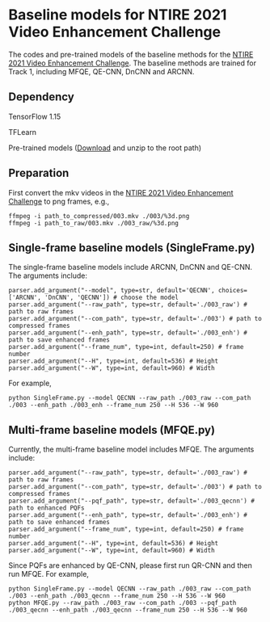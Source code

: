 # Baseline models for NTIRE 2021 Video Enhancement Challenge

The codes and pre-trained models of the baseline methods for the [NTIRE 2021 Video Enhancement Challenge](https://github.com/RenYang-home/NTIRE21_VEnh). The baseline methods are trained for Track 1, including MFQE, QE-CNN, DnCNN and ARCNN.

## Dependency

TensorFlow 1.15

TFLearn

Pre-trained models ([Download](https://data.vision.ee.ethz.ch/reyang/model/model.zip) and unzip to the root path)

## Preparation

First convert the mkv videos in the [NTIRE 2021 Video Enhancement Challenge](https://github.com/RenYang-home/NTIRE21_VEnh) to png frames, e.g.,

```
ffmpeg -i path_to_compressed/003.mkv ./003/%3d.png
ffmpeg -i path_to_raw/003.mkv ./003_raw/%3d.png
```

## Single-frame baseline models (SingleFrame.py)

The single-frame baseline models include ARCNN, DnCNN and QE-CNN. The arguments include:

```
parser.add_argument("--model", type=str, default='QECNN', choices=['ARCNN', 'DnCNN', 'QECNN']) # choose the model
parser.add_argument("--raw_path", type=str, default='./003_raw') # path to raw frames
parser.add_argument("--com_path", type=str, default='./003') # path to compressed frames
parser.add_argument("--enh_path", type=str, default='./003_enh') # path to save enhanced frames
parser.add_argument("--frame_num", type=int, default=250) # frame number
parser.add_argument("--H", type=int, default=536) # Height
parser.add_argument("--W", type=int, default=960) # Width
```

For example,

```
python SingleFrame.py --model QECNN --raw_path ./003_raw --com_path ./003 --enh_path ./003_enh --frame_num 250 --H 536 --W 960
```

## Multi-frame baseline models (MFQE.py)

Currently, the multi-frame baseline model includes MFQE. The arguments include:

```
parser.add_argument("--raw_path", type=str, default='./003_raw') # path to raw frames
parser.add_argument("--com_path", type=str, default='./003') # path to compressed frames
parser.add_argument("--pqf_path", type=str, default='./003_qecnn') # path to enhanced PQFs
parser.add_argument("--enh_path", type=str, default='./003_enh') # path to save enhanced frames
parser.add_argument("--frame_num", type=int, default=250) # frame number
parser.add_argument("--H", type=int, default=536) # Height
parser.add_argument("--W", type=int, default=960) # Width
```

Since PQFs are enhanced by QE-CNN, please first run QR-CNN and then run MFQE. For example,

```
python SingleFrame.py --model QECNN --raw_path ./003_raw --com_path ./003 --enh_path ./003_qecnn --frame_num 250 --H 536 --W 960
python MFQE.py --raw_path ./003_raw --com_path ./003 --pqf_path ./003_qecnn --enh_path ./003_qecnn --frame_num 250 --H 536 --W 960
```

